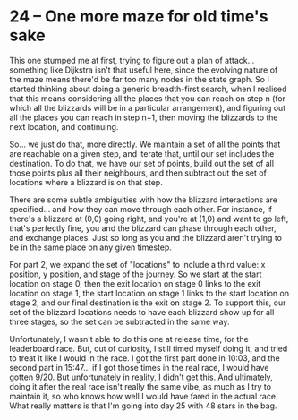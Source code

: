 # 24 &ndash; One more maze for old time's sake
This one stumped me at first, trying to figure out a plan of attack... something like Dijkstra isn't that useful here, since the evolving nature of the maze means there'd be far too many nodes in the state graph. So I started thinking about doing a generic breadth-first search, when I realised that this means considering all the places that you can reach on step n (for which all the blizzards will be in a particular arrangement), and figuring out all the places you can reach in step n+1, then moving the blizzards to the next location, and continuing.

So... we just do that, more directly. We maintain a set of all the points that are reachable on a given step, and iterate that, until our set includes the destination. To do that, we have our set of points, build out the set of all those points plus all their neighbours, and then subtract out the set of locations where a blizzard is on that step.

There are some subtle ambiguities with how the blizzard interactions are specified... and how they can move through each other. For instance, if there's a blizzard at (0,0) going right, and you're at (1,0) and want to go left, that's perfectly fine, you and the blizzard can phase through each other, and exchange places. Just so long as you and the blizzard aren't trying to be in the same place on any given timestep.

For part 2, we expand the set of "locations" to include a third value: x position, y position, and stage of the journey. So we start at the start location on stage 0, then the exit location on stage 0 links to the exit location on stage 1, the start location on stage 1 links to the start location on stage 2, and our final destination is the exit on stage 2. To support this, our set of the blizzard locations needs to have each blizzard show up for all three stages, so the set can be subtracted in the same way.

Unfortunately, I wasn't able to do this one at release time, for the leaderboard race. But, out of curiosity, I still timed myself doing it, and tried to treat it like I would in the race. I got the first part done in 10:03, and the second part in 15:47... if I got those times in the real race, I would have gotten 9/20. But unfortunately in reality, I didn't get this. And ultimately, doing it after the real race isn't really the same vibe, as much as I try to maintain it, so who knows how well I would have fared in the actual race. What really matters is that I'm going into day 25 with 48 stars in the bag.
